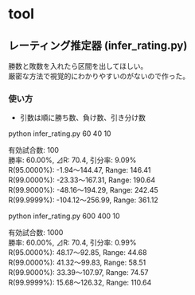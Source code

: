 ﻿# tool

## レーティング推定器 (infer_rating.py)

勝数と敗数を入れたら区間を出してほしい。  
厳密な方法で視覚的にわかりやすいのがないので作った。

### 使い方

- 引数は順に勝ち数、負け数、引き分け数

python infer_rating.py 60 40 10  
  
有効試合数: 100  
勝率: 60.00%, ⊿R: 70.4, 引分率: 9.09%  
R(95.0000%): -1.94～144.47, Range: 146.41  
R(99.0000%): -23.33～167.31, Range: 190.64  
R(99.9000%): -48.16～194.29, Range: 242.45  
R(99.9999%): -104.12～256.99, Range: 361.12  

python infer_rating.py 600 400 10  

有効試合数: 1000  
勝率: 60.00%, ⊿R: 70.4, 引分率: 0.99%  
R(95.0000%): 48.17～92.85, Range: 44.68  
R(99.0000%): 41.32～99.83, Range: 58.51  
R(99.9000%): 33.39～107.97, Range: 74.57  
R(99.9999%): 15.68～126.32, Range: 110.64  


